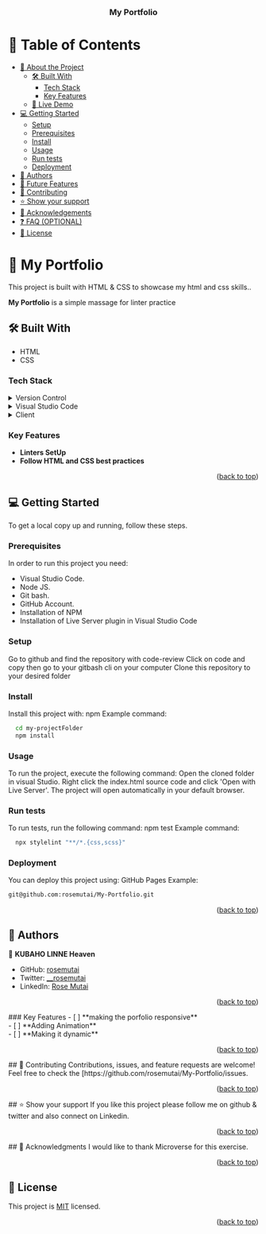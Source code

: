 <a name="readme-top"></a>

<!--
HOW TO USE:
This is an example of how you may give instructions on setting up your project locally.

Modify this file to match your project and remove sections that don't apply.

REQUIRED SECTIONS:
- Table of Contents
- About the Project
  - Built With
  - Live Demo
- Getting Started
- Authors
- Future Features
- Contributing
- Show your support
- Acknowledgements
- License

OPTIONAL SECTIONS:
- FAQ

After you're finished please remove all the comments and instructions!
-->

<div align="center">
  <!-- You are encouraged to replace this logo with your own! Otherwise you can also remove it. -->
  <!-- <img src="murple_logo.png" alt="logo" width="140"  height="auto" /> -->
  <br/>

  <h3><b>My Portfolio </b></h3>

</div>

<!-- TABLE OF CONTENTS -->

# 📗 Table of Contents

- [📖 About the Project](#about-project)
  - [🛠 Built With](#built-with)
    - [Tech Stack](#tech-stack)
    - [Key Features](#key-features)
  - [🚀 Live Demo](#live-demo)
- [💻 Getting Started](#getting-started)
  - [Setup](#setup)
  - [Prerequisites](#prerequisites)
  - [Install](#install)
  - [Usage](#usage)
  - [Run tests](#run-tests)
  - [Deployment](#triangular_flag_on_post-deployment)
- [👥 Authors](#authors)
- [🔭 Future Features](#future-features)
- [🤝 Contributing](#contributing)
- [⭐️ Show your support](#support)
- [🙏 Acknowledgements](#acknowledgements)
- [❓ FAQ (OPTIONAL)](#faq)
- [📝 License](#license)

<!-- PROJECT DESCRIPTION -->

# 📖 My Portfolio <a name="about-project"></a>

This project is built with HTML & CSS to showcase my html and css skills..

**My Portfolio** is a simple massage for linter practice

## :hammer_and_wrench: Built With <a name="built-with"></a>
- HTML
- CSS
### Tech Stack <a name="tech-stack"></a>
<details>
  <summary>Version Control</summary>
  <ul>
    <li><a href="https://github.com/">Git Hub</a></li>
  </ul>
</details>
<details>
  <summary>Visual Studio Code</summary>
  <ul>
    <li><a href="https://code.visualstudio.com">Visual Studio Code</a></li>
  </ul>
</details>
<details>
  <summary>Client</summary>
  <ul>
    <li><a href="https://html.com/html5/">HTML5</a></li>
    <li><a href="https://www.css3.com/">CSS</a></li>
  </ul>
</details>

<!-- Features -->

### Key Features <a name="key-features"></a>

- **Linters SetUp**
- **Follow HTML and CSS best practices**

<p align="right">(<a href="#readme-top">back to top</a>)</p>



<!-- GETTING STARTED -->

## 💻 Getting Started <a name="getting-started"></a>

To get a local copy up and running, follow these steps.

### Prerequisites

In order to run this project you need:
- Visual Studio Code.
- Node JS.
- Git bash.
- GitHub Account.
- Installation of NPM
- Installation of Live Server plugin in Visual Studio Code

<!--
Example command:
```sh
 gem install rails
```
 -->
### Setup

Go to github and find the repository with code-review
Click on code and copy then go to your gitbash cli on your computer Clone this repository to your desired folder

<!--
Example commands:

```sh
  cd my-folder
  git clone git@github.com:KUBAHO3/Hello-Microverse.git
```
--->
### Install
Install this project with:
npm
Example command:
```sh
  cd my-projectFolder
  npm install
```
### Usage
To run the project, execute the following command:
Open the cloned folder in visual Studio. Right click the index.html source code and click 
  'Open with Live Server'. The project will open automatically in your default browser.

### Run tests
To run tests, run the following command:
npm test
Example command:
```sh
  npx stylelint "**/*.{css,scss}"
```
### Deployment
You can deploy this project using:
GitHub Pages
Example:
```sh
git@github.com:rosemutai/My-Portfolio.git
```
<p align="right">(<a href="#readme-top">back to top</a>)</p>

## :busts_in_silhouette: Authors <a name="authors"></a>
:bust_in_silhouette: **KUBAHO LINNE Heaven**
- GitHub: [rosemutai](https://github.com/rosemutai)
- Twitter: [__rosemutai](https://twitter.com/__rosemutai)
- LinkedIn: [Rose Mutai](https://www.linkedin.com/in/rosemutai/)
<p align="right">(<a href="#readme-top">back to top</a>)</p>
<!-- FUTURE FEATURES -->
### Key Features <a name="key-features"></a>
- [ ] **making the porfolio responsive**<br/>
- [ ] **Adding Animation**<br/>
- [ ] **Making it dynamic**
<p align="right">(<a href="#readme-top">back to top</a>)</p>
<!-- CONTRIBUTING -->
## 🤝 Contributing <a name="contributing"></a>
Contributions, issues, and feature requests are welcome!<br/>
Feel free to check the [https://github.com/rosemutai/My-Portfolio/issues.
<p align="right">(<a href="#readme-top">back to top</a>)</p>
<!-- SUPPORT -->
## ⭐️ Show your support <a name="support"></a>
If you like this project please follow me on github & twitter and also connect on Linkedin.
<p align="right">(<a href="#readme-top">back to top</a>)</p>
<!-- ACKNOWLEDGEMENTS -->
## 🙏 Acknowledgments <a name="acknowledgements"></a>
I would like to thank Microverse for this exercise.
<p align="right">(<a href="#readme-top">back to top</a>)</p>
<!-- LICENSE -->

## 📝 License <a name="license"></a>

This project is [MIT](https://github.com/rosemutai/My-Portfolio/blob/main/LICENSE) licensed.


<p align="right">(<a href="#readme-top">back to top</a>)</p>